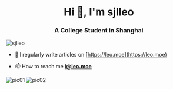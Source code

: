 <h1 align="center">Hi 👋, I'm sjlleo</h1>
<h3 align="center">A College Student in Shanghai</h3>

<p align="left"> <img src="https://komarev.com/ghpvc/?username=sjlleo&label=Profile%20views&color=0e75b6&style=flat" alt="sjlleo" /> </p>

- 📝 I regularly write articles on [https://leo.moe](https://leo.moe)

- 📫 How to reach me **i@leo.moe**


![pic01](https://github-readme-stats.vercel.app/api/top-langs?username=sjlleo&show_icons=true&locale=en&layout=compact)
![pic02](https://github-readme-stats.vercel.app/api?username=sjlleo&show_icons=true&locale=en)
